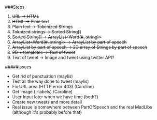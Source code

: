 ###Steps
1. ~~URL -> HTML~~
2. ~~HTML -> Plain text~~
3. ~~Plain text -> Tokenized Strings~~
4. ~~Toknized strings -> Sorted String[]~~
5. ~~Sorted String[] -> ArrayList<Word(#, string)>~~
6. ~~ArrayList<Word(#, string)> -> ArrayList<Word> by part of speech~~
7. ~~ArrayList<Word> by part of speech -> 2D array of Strings by part of speech~~
8. ~~2D + templetes -> Text of tweet~~
9. Text of tweet -> Image and tweet using twitter API?

 #####Issues
 - Get rid of punctuation (maylis)
 - Test all the way done to tweet (maylis)
 - Fix URL area (HTTP error 403) (Caroline)
 - Get image (j-labels) (Caroline)
 - User Input later when we have time (both?)
 - Create new tweets and more detail
 - Real issue is somewhere between PartOfSpeech and the real MadLibs (although it's probably before that)